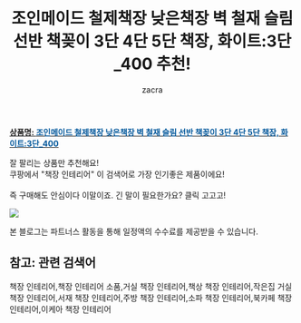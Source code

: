 ﻿---
layout: post
title:  "조인메이드 철제책장 낮은책장 벽 철재 슬림 선반 책꽂이 3단 4단 5단 책장, 화이트:3단_400 추천!"
author: zacra
categories: [ 아이템 ]
tags: [책장 인테리어,책장 인테리어 소품,거실 책장 인테리어,책상 책장 인테리어,작은집 거실 책장 인테리어,서재 책장 인테리어,주방 책장 인테리어,소파 책장 인테리어,북카페 책장 인테리어,이케아 책장 인테리어]
image: https://static.coupangcdn.com/image/vendor_inventory/711f/2a56e7b40c298451446ed2fca767e69f20fe5d02032249ddde6d0e51fa8d.jpg 
description: "쿠팡에서 책장 인테리어 관련 상품으로 가장 잘팔리는 제품 중 하나라는 사실!!."
rating: 4.5
---

<a href="https://link.coupang.com/re/AFFSDP?lptag=AF8407795&pageKey=1894678270&itemId=3218869706&vendorItemId=71206152868&traceid=V0-153-ea93cb2d293fe442"><b>상품명: <font color='#01579B'>조인메이드 철제책장 낮은책장 벽 철재 슬림 선반 책꽂이 3단 4단 5단 책장, 화이트:3단_400</font></b></a>

잘 팔리는 상품만 추천해요!<br/>
쿠팡에서 "책장 인테리어" 이 검색어로 가장 인기좋은 제품이에요!<br/><br/>
즉 구매해도 안심이다 이말이죠. 긴 말이 필요한가요? 클릭 고고고! <br/>



<a href="https://link.coupang.com/re/AFFSDP?lptag=AF8407795&pageKey=1894678270&itemId=3218869706&vendorItemId=71206152868&traceid=V0-153-ea93cb2d293fe442"><img src="https://thumbnail7.coupangcdn.com/thumbnails/remote/q89/image/vendor_inventory/f7d3/ee4b9421fd22523c38414876f8695ff127735536cfa27fe4faeb582ddb79.jpg"></a> 

본 블로그는 파트너스 활동을 통해 일정액의 수수료를 제공받을 수 있습니다.

## 참고: 관련 검색어    
책장 인테리어,책장 인테리어 소품,거실 책장 인테리어,책상 책장 인테리어,작은집 거실 책장 인테리어,서재 책장 인테리어,주방 책장 인테리어,소파 책장 인테리어,북카페 책장 인테리어,이케아 책장 인테리어
